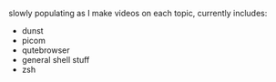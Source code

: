 slowly populating as I make videos on each topic, currently includes:

- dunst
- picom
- qutebrowser
- general shell stuff
- zsh
